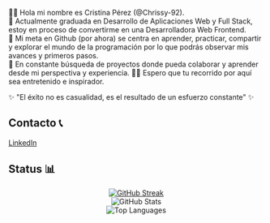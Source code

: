 👋🏻 Hola mi nombre es Cristina Pérez (@Chrissy-92). <br>
🌱 Actualmente graduada en Desarrollo de Aplicaciones Web y Full Stack, estoy en proceso de convertirme en una Desarrolladora Web Frontend. <br>
🎯 Mi meta en Github (por ahora) se centra en aprender, practicar, compartir y explorar el mundo de la programación por lo que podrás observar mis avances y primeros pasos. <br>
🚀 En constante búsqueda de proyectos donde pueda colaborar y aprender desde mi perspectiva y experiencia.
✍🏻 Espero que tu recorrido por aquí sea entretenido e inspirador. <br>

✨ "El éxito no es casualidad, es el resultado de un esfuerzo constante" ✨

## Contacto 📞
[LinkedIn](https://www.linkedin.com/in/cristina-pérez-huerta)

## Status 📊
<div align="center">

  <!-- GitHub Streak -->
  <a href="https://git.io/streak-stats">
    <img src="https://streak-stats.demolab.com/?user=Chrissy-92&theme=ambient-gradient&hide_border=true" alt="GitHub Streak"/>
  </a>
  
  <!-- GitHub Stats -->
  <br/>
  <img src="https://github-readme-stats.vercel.app/api?username=Chrissy-92&show_icons=true&theme=synthwave" alt="GitHub Stats"/>

  <!-- Top Languages -->
  <br/>
  <img src="https://github-readme-stats.vercel.app/api/top-langs/?username=Chrissy-92&layout=compact&theme=dark" alt="Top Languages"/>

</div>

 <!-- 
<[![Chrissy-92's GitHub Streak](https://streak-stats.demolab.com/?user=Chrissy-92&theme=ambient-gradient)](https://git.io/streak-stats) <br>
![Chrissy-92's GitHub stats](https://github-readme-stats.vercel.app/api?username=Chrissy-92&show_icons=true&theme=synthwave) <br>
![Top Langs](https://github-readme-stats.vercel.app/api/top-langs/?username=Chrissy-92&layout=compact&theme=dark)
-->
